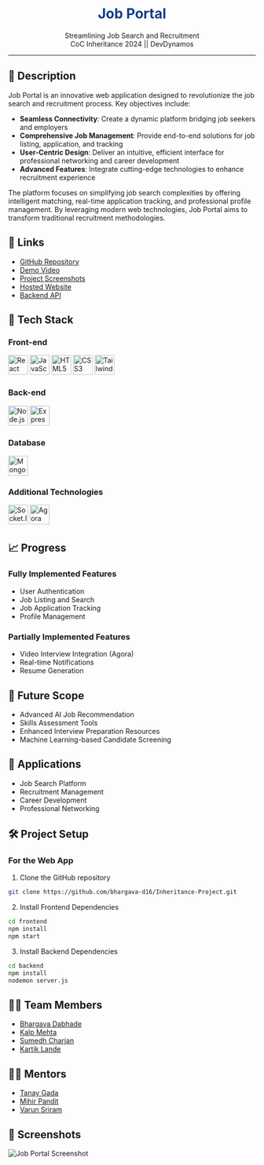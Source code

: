 
# <div align="center" style="color: #133E87;"><strong>Job Portal</strong></div>

<div align="center">Streamlining Job Search and Recruitment<br>CoC Inheritance 2024 || DevDynamos</div>

<hr>

## 📝 Description

Job Portal is an innovative web application designed to revolutionize the job search and recruitment process. Key objectives include:

- **Seamless Connectivity**: Create a dynamic platform bridging job seekers and employers
- **Comprehensive Job Management**: Provide end-to-end solutions for job listing, application, and tracking
- **User-Centric Design**: Deliver an intuitive, efficient interface for professional networking and career development
- **Advanced Features**: Integrate cutting-edge technologies to enhance recruitment experience

The platform focuses on simplifying job search complexities by offering intelligent matching, real-time application tracking, and professional profile management. By leveraging modern web technologies, Job Portal aims to transform traditional recruitment methodologies.

## 🔗 Links

- [GitHub Repository](https://github.com/bhargava-d16/Inheritance-Project)
- [Demo Video](#)
- [Project Screenshots](#)
- [Hosted Website](#)
- [Backend API](#)

## 🤖 Tech Stack

### Front-end
<p>
   <img src="https://cdn.jsdelivr.net/gh/devicons/devicon/icons/react/react-original.svg" width="40" height="40" alt="React"/>
   <img src="https://cdn.jsdelivr.net/gh/devicons/devicon/icons/javascript/javascript-original.svg" width="40" height="40" alt="JavaScript"/>
   <img src="https://cdn.jsdelivr.net/gh/devicons/devicon/icons/html5/html5-original.svg" width="40" height="40" alt="HTML5"/>
   <img src="https://cdn.jsdelivr.net/gh/devicons/devicon/icons/css3/css3-original.svg" width="40" height="40" alt="CSS3"/>
   <img src="https://cdn.jsdelivr.net/gh/devicons/devicon/icons/tailwindcss/tailwindcss-plain.svg" width="40" height="40" alt="Tailwind CSS"/>
</p>

### Back-end
<p>
   <img src="https://cdn.jsdelivr.net/gh/devicons/devicon/icons/nodejs/nodejs-original.svg" width="40" height="40" alt="Node.js"/>
   <img src="https://cdn.jsdelivr.net/gh/devicons/devicon/icons/express/express-original.svg" width="40" height="40" alt="Express.js"/>
</p>

### Database
<p>
   <img src="https://cdn.jsdelivr.net/gh/devicons/devicon/icons/mongodb/mongodb-original.svg" width="40" height="40" alt="MongoDB"/>
</p>

### Additional Technologies
<p>
   <img src="https://www.vectorlogo.zone/logos/socketio/socketio-icon.svg" width="40" height="40" alt="Socket.IO"/>
   <img src="https://www.agora.io/favicon.ico" width="40" height="40" alt="Agora"/>
</p>

## 📈 Progress

### Fully Implemented Features
- User Authentication
- Job Listing and Search
- Job Application Tracking
- Profile Management

### Partially Implemented Features
- Video Interview Integration (Agora)
- Real-time Notifications
- Resume Generation

## 🔮 Future Scope
- Advanced AI Job Recommendation
- Skills Assessment Tools
- Enhanced Interview Preparation Resources
- Machine Learning-based Candidate Screening

## 💸 Applications
- Job Search Platform
- Recruitment Management
- Career Development
- Professional Networking

## 🛠 Project Setup

### For the Web App
1. Clone the GitHub repository
```bash
git clone https://github.com/bhargava-d16/Inheritance-Project.git
```

2. Install Frontend Dependencies
```bash
cd frontend
npm install
npm start
```

3. Install Backend Dependencies
```bash
cd backend
npm install
nodemon server.js
```

## 👨‍💻 Team Members
- [Bhargava Dabhade](https://github.com/bhargava-d16)
- [Kalp Mehta](https://github.com/kalpm1110)
- [Sumedh Charjan](https://github.com/sumedhcharjan)
- [Kartik Lande](https://github.com/lande26)

## 👨‍🏫 Mentors
- [Tanay Gada](https://github.com/TanayGada)
- [Mihir Pandit](https://github.com/MSP20086)
- [Varun Sriram](https://github.com/Vxyzs)

## 📱 Screenshots
![Job Portal Screenshot](https://via.placeholder.com/800x600 "Job Portal Interface")